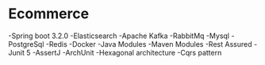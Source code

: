 # Ecommerce
-Spring boot 3.2.0
-Elasticsearch
-Apache Kafka
-RabbitMq
-Mysql
-PostgreSql
-Redis
-Docker
-Java Modules
-Maven Modules
-Rest Assured
-Junit 5
-AssertJ
-ArchUnit
-Hexagonal architecture
-Cqrs pattern




